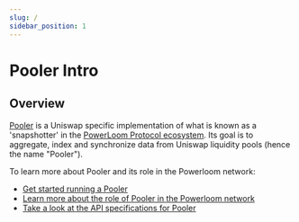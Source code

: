```yaml
---
slug: /
sidebar_position: 1
---
```


# Pooler Intro

## Overview

[Pooler](https://github.com/PowerLoom/pooler/tree/main) is a Uniswap specific implementation of what is known as a 'snapshotter' in the [PowerLoom Protocol ecosystem](https://powerloom.io/). Its goal is to aggregate, index and synchronize data from Uniswap liquidity pools (hence the name "Pooler"). 

To learn more about Pooler and its role in the Powerloom network:
- [Get started running a Pooler](./getting_started)
- [Learn more about the role of Pooler in the Powerloom network](./overview)  
- [Take a look at the API specifications for Pooler](./API/overview.md)